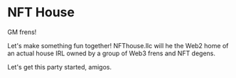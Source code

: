 # NFT House

GM frens!

Let's make something fun together! NFThouse.llc will he the Web2 home of an actual house IRL owned by a group of Web3 frens and NFT degens.

Let's get this party started, amigos.
